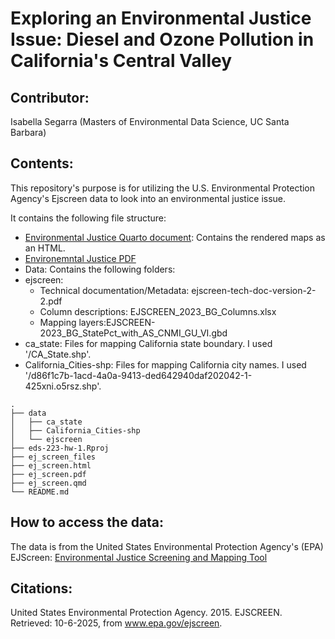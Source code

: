 
# Exploring an Environmental Justice Issue: Diesel and Ozone Pollution in California's Central Valley

## Contributor:

Isabella Segarra (Masters of Environmental Data Science, UC Santa
Barbara)

## Contents:

This repository's purpose is for utilizing the U.S. Environmental Protection Agency's Ejscreen data to look into an environmental justice issue. 

It contains the following file structure:
- [Environmental Justice Quarto
document](https://github.com/IsabellaSegarra/eds-223-hw-1/blob/f5bfff77f71c3dc81526d8b009e64002b65a18bf/ej_screen.qmd):
Contains the rendered maps as an HTML. 
- [Environemntal Justice
PDF](link) 
- Data: Contains the following folders: 
- ejscreen:
  - Technical documentation/Metadata: ejscreen-tech-doc-version-2-2.pdf 
  - Column descriptions: EJSCREEN_2023_BG_Columns.xlsx 
  - Mapping layers:EJSCREEN-2023_BG_StatePct_with_AS_CNMI_GU_VI.gbd 
- ca_state: Files for mapping California state boundary. I used '/CA_State.shp'.
- California_Cities-shp: Files for mapping California city names. I used '/d86f1c7b-1acd-4a0a-9413-ded642940daf202042-1-425xni.o5rsz.shp'. 

```text
.
├── data
│   ├── ca_state
│   ├── California_Cities-shp
│   └── ejscreen
├── eds-223-hw-1.Rproj
├── ej_screen_files
├── ej_screen.html
├── ej_screen.pdf
├── ej_screen.qmd
└── README.md
```

## How to access the data:

The data is from the United States Environmental Protection Agency's
(EPA) EJScreen: [Environmental Justice Screening and Mapping Tool](https://www.epa.gov/ejscreen)

## Citations: 
United States Environmental Protection Agency. 2015. EJSCREEN. Retrieved: 10-6-2025, from www.epa.gov/ejscreen.